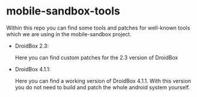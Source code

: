 mobile-sandbox-tools
====================

Within this repo you can find some tools and patches for well-known tools which we are using in the mobile-sandbox project.

* DroidBox 2.3:

    Here you can find custom patches for the 2.3 version of DroidBox

* DroidBox 4.1.1: 

    Here you can find a working version of DroidBox 4.1.1. With this version you do not need to build and patch the whole android system yourself.
